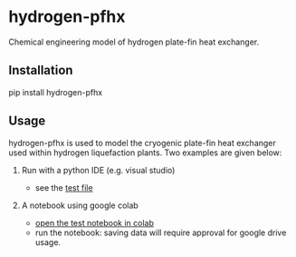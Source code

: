 # hydrogen-pfhx
Chemical engineering model of hydrogen plate-fin heat exchanger.

## Installation
pip install hydrogen-pfhx

## Usage
hydrogen-pfhx is used to model the cryogenic plate-fin heat exchanger used within hydrogen liquefaction plants.
Two examples are given below:

1. Run with a python IDE (e.g. visual studio)
   - see the [test file](https://github.com/fsr-uwa/hydrogen-pfhx/blob/main/tests/test_model.py)

2. A notebook using google colab 
   - [open the test notebook in colab](https://colab.research.google.com/github/fsr-uwa/hydrogen-pfhx/blob/main/tests/test_model.ipynb)
   - run the notebook: saving data will require approval for google drive usage.
